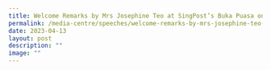 ```yaml
---
title: Welcome Remarks by Mrs Josephine Teo at SingPost’s Buka Puasa on 13 Apr 2023
permalink: /media-centre/speeches/welcome-remarks-by-mrs-josephine-teo-at-singpost-buka-puasa-on-13-apr-2023/
date: 2023-04-13
layout: post
description: ""
image: ""
---
```

